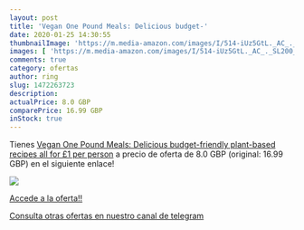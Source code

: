 ```yaml
---
layout: post
title: 'Vegan One Pound Meals: Delicious budget-'
date: 2020-01-25 14:30:55
thumbnailImage: 'https://m.media-amazon.com/images/I/514-iUz5GtL._AC_._SL200_.jpg'
images: [ 'https://m.media-amazon.com/images/I/514-iUz5GtL._AC_._SL200_.jpg' ]
comments: true
category: ofertas
author: ring
slug: 1472263723
description:
actualPrice: 8.0 GBP
comparePrice: 16.99 GBP
inStock: true
---
```


Tienes [Vegan One Pound Meals: Delicious budget-friendly plant-based recipes all for £1 per person](https://www.amazon.com/dp/1472263723/?tag=redken08-20) a precio de oferta de 8.0 GBP (original: 16.99 GBP) en el siguiente enlace!

[![](https://m.media-amazon.com/images/I/514-iUz5GtL._AC_._SL200_.jpg)](https://www.amazon.com/dp/1472263723/?tag=redken08-20)

[Accede a la oferta!!](https://www.amazon.com/dp/1472263723/?tag=redken08-20)

[Consulta otras ofertas en nuestro canal de telegram](https://t.me/s/ofertas25)
